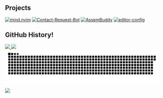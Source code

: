 ## Projects

[![mind.nvim](https://github-readme-stats.vercel.app/api/pin/?username=Selyss&repo=mind.nvim&theme=react)](https://github.com/Selyss/mind.nvim)
[![Contact-Request-Bot](https://github-readme-stats.vercel.app/api/pin/?username=Selyss&repo=Contact-Request-Bot&theme=react)](https://github.com/Selyss/Contact-Request-Bot)
[![AssemBuddy](https://github-readme-stats.vercel.app/api/pin/?username=Selyss&repo=AssemBuddy&theme=react)](https://github.com/Selyss/AssemBuddy)
[![editor-config](https://github-readme-stats.vercel.app/api/pin/?username=Selyss&repo=editor-config&theme=react)](https://github.com/Selyss/editor-config)

## GitHub History!
<a href="https://github.com/Selyss">
  <img height="180em" src="https://github-readme-stats.vercel.app/api?username=Selyss&theme=react&show_icons=true" />
  <img height="180em" src="https://github-readme-stats.vercel.app/api/top-langs/?username=Selyss&theme=react&layout=compact" />
</a>

<picture>
  <source media="(prefers-color-scheme: dark)" srcset="https://raw.githubusercontent.com/Selyss/Selyss/output/github-contribution-grid-snake-dark.svg">
  <img alt="github contribution grid snake animation" src="https://raw.githubusercontent.com/Selyss/Selyss/output/github-contribution-grid-snake.svg">
</picture>

<p align="left">
  <img src="https://capsule-render.vercel.app/api?type=waving&color=gradient&height=100&section=footer"/>
</p>
